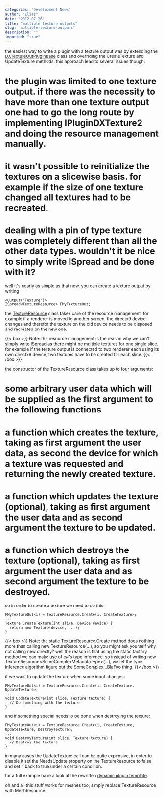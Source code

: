 ```yaml
---
categories: "Development News"
author: "Elias"
date: "2012-07-26"
title: "multiple texture outputs"
slug: "multiple-texture-outputs"
description: ""
imported: "true"
---
```



the easiest way to write a plugin with a texture output was by extending the [DXTextureOutPluginBase](https://vvvv.org/pluginspecs/T_VVVV_PluginInterfaces_V2_EX9_DXTextureOutPluginBase.htm) class and overriding the CreateTexture and UpdateTexture methods. this approach lead to several issues though:
# the plugin was limited to one texture output. if there was the necessity to have more than one texture output one had to go the long route by implementing IPluginDXTexture2 and doing the resource management manually.
# it wasn't possible to reinitialize the textures on a slicewise basis. for example if the size of one texture changed all textures had to be recreated.
# dealing with a pin of type texture was completely different than all the other data types. wouldn't it be nice to simply write ISpread<Texture> and be done with it?

well it's nearly as simple as that now. you can create a texture output by writing 
```
<Output("Texture")>
ISpread<TextureResource> FMyTextureOut;
```

the [TextureResource](https://vvvv.org/pluginspecs/html/T_VVVV_PluginInterfaces_V2_EX9_TextureResource_1.htm) class takes care of the resource management, for example if a renderer is moved to another screen, the directx9 device changes and therefor the texture on the old device needs to be disposed and recreated on the new one.

{{< box >}}
Note:
the resource management is the reason why we can't simply write ISpread<Texture> as there might be multiple textures for one single slice. for example if the texture output is connected to two renderer each using its own directx9 device, two textures have to be created for each slice.
{{< /box >}}

the constructor of the TextureResource class takes up to four arguments:
# some arbitrary user data which will be supplied as the first argument to the following functions
# a function which creates the texture, taking as first argument the user data, as second the device for which a texture was requested and returning the newly created texture.
# a function which updates the texture (optional), taking as first argument the user data and as second argument the texture to be updated.
# a function which destroys the texture (optional), taking as first argument the user data and as second argument the texture to be destroyed.

so in order to create a texture we need to do this:
```
FMyTextureOut<i) = TextureResource.Create(i, CreateTexture>;
...
Texture CreateTexture(int slice, Device device) {
  return new Texture(device, ...);
}
```

{{< box >}}
Note:
the static TextureResource.Create method does nothing more than calling new TextureResource<TMetadata>(...), so you might ask yourself why not calling new directly? well the reason is that using the static factory method we can make use of c#'s type inference. so instead of writing new TextureResource<SomeComplexMetadataType<ContainingInnerTypeArguments>>(...), we let the type inference algorithm figure out the SomeComplex...BlaFoo thing.
{{< /box >}}

if we want to update the texture when some input changes:
```
FMyTextureOut<i) = TextureResource.Create(i, CreateTexture, UpdateTexture>;
...
void UpdateTexture(int slice, Texture texture) {
  // Do something with the texture
}
```

and if something special needs to be done when destroying the texture:

```
FMyTextureOut<i) = TextureResource.Create(i, CreateTexture, UpdateTexture, DestroyTexture>;
...
void DestroyTexture(int slice, Texture texture) {
  // Destroy the texture
}
```

in many cases the UpdateTexture call can be quite expensive, in order to disable it set the NeedsUpdate property on the TextureResource to false and set it back to true under a certain condition.

for a full example have a look at the rewritten [dynamic plugin template](https://github.com/vvvv/vvvv-sdk/blob/develop/vvvv45/lib/nodes/plugins/TemplateEX9Texture/TemplateEX9Texture.cs).

oh and all this stuff works for meshes too, simply replace TextureResource with MeshResource.